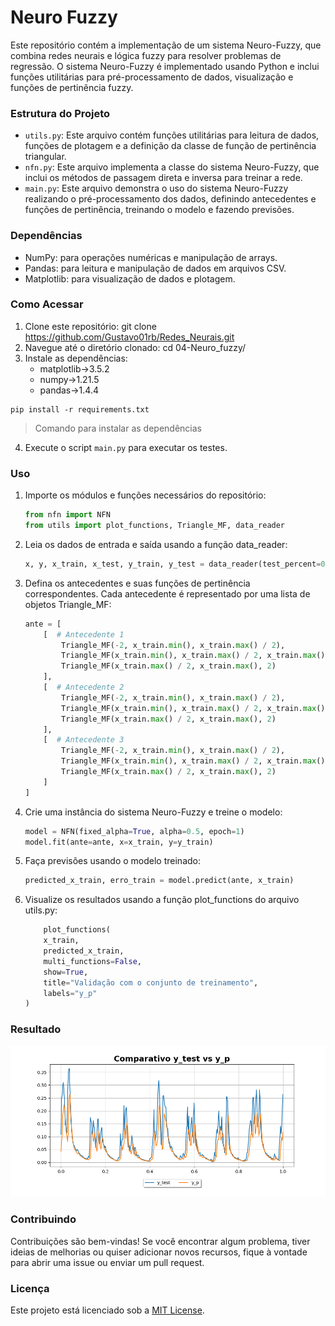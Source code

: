 # Neuro Fuzzy

Este repositório contém a implementação de um sistema Neuro-Fuzzy, que combina redes neurais e lógica fuzzy para resolver problemas de regressão. O sistema Neuro-Fuzzy é implementado usando Python e inclui funções utilitárias para pré-processamento de dados, visualização e funções de pertinência fuzzy.

### Estrutura do Projeto

* `utils.py`: Este arquivo contém funções utilitárias para leitura de dados, funções de plotagem e a definição da classe de função de pertinência triangular.
* `nfn.py`: Este arquivo implementa a classe do sistema Neuro-Fuzzy, que inclui os métodos de passagem direta e inversa para treinar a rede.
* `main.py`: Este arquivo demonstra o uso do sistema Neuro-Fuzzy realizando o pré-processamento dos dados, definindo antecedentes e funções de pertinência, treinando o modelo e fazendo previsões.

### Dependências
* NumPy: para operações numéricas e manipulação de arrays.
* Pandas: para leitura e manipulação de dados em arquivos CSV.
* Matplotlib: para visualização de dados e plotagem.

### Como Acessar

1. Clone este repositório: git clone https://github.com/Gustavo01rb/Redes_Neurais.git
2. Navegue até o diretório clonado: cd 04-Neuro_fuzzy/
3. Instale as dependências:
    * matplotlib->3.5.2
    * numpy->1.21.5
    * pandas->1.4.4

~~~
pip install -r requirements.txt 
~~~
>Comando para instalar as dependências
4. Execute o script `main.py` para executar os testes.

### Uso

1. Importe os módulos e funções necessários do repositório:
    ```python
    from nfn import NFN
    from utils import plot_functions, Triangle_MF, data_reader
    ```
2. Leia os dados de entrada e saída usando a função data_reader:
    ```python
    x, y, x_train, x_test, y_train, y_test = data_reader(test_percent=0.2)
    ```

3. Defina os antecedentes e suas funções de pertinência correspondentes. Cada antecedente é representado por uma lista de objetos Triangle_MF:
    ```python
    ante = [
        [  # Antecedente 1
            Triangle_MF(-2, x_train.min(), x_train.max() / 2),
            Triangle_MF(x_train.min(), x_train.max() / 2, x_train.max()),
            Triangle_MF(x_train.max() / 2, x_train.max(), 2)
        ],
        [  # Antecedente 2
            Triangle_MF(-2, x_train.min(), x_train.max() / 2),
            Triangle_MF(x_train.min(), x_train.max() / 2, x_train.max()),
            Triangle_MF(x_train.max() / 2, x_train.max(), 2)
        ],
        [  # Antecedente 3
            Triangle_MF(-2, x_train.min(), x_train.max() / 2),
            Triangle_MF(x_train.min(), x_train.max() / 2, x_train.max()),
            Triangle_MF(x_train.max() / 2, x_train.max(), 2)
        ]
    ]
    ```
4. Crie uma instância do sistema Neuro-Fuzzy e treine o modelo:
    ```python
    model = NFN(fixed_alpha=True, alpha=0.5, epoch=1)
    model.fit(ante=ante, x=x_train, y=y_train)
    ```

5. Faça previsões usando o modelo treinado:
    ```python
    predicted_x_train, erro_train = model.predict(ante, x_train)
    ```

6. Visualize os resultados usando a função plot_functions do arquivo utils.py:
    ```python
        plot_functions(
        x_train,
        predicted_x_train,
        multi_functions=False,
        show=True,
        title="Validação com o conjunto de treinamento",
        labels="y_p"
    )
    ```

### Resultado

<a href = "images/results/x_test_c.png">
    <img src="images/results/x_test_c.png" alt="Resultado" width="900">
</a>

### Contribuindo
Contribuições são bem-vindas! Se você encontrar algum problema, tiver ideias de melhorias ou quiser adicionar novos recursos, fique à vontade para abrir uma issue ou enviar um pull request.

### Licença
Este projeto está licenciado sob a [MIT License](../LICENSE).